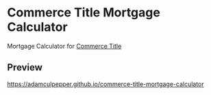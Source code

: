 # Commerce Title Mortgage Calculator
Mortgage Calculator for [Commerce Title](https://commercetitle.com)

## Preview
https://adamculpepper.github.io/commerce-title-mortgage-calculator
